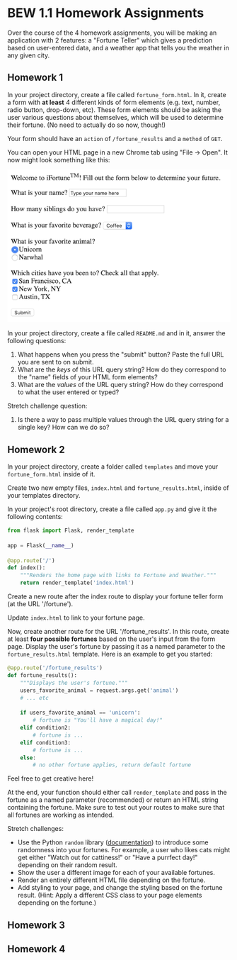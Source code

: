 # BEW 1.1 Homework Assignments

Over the course of the 4 homework assignments, you will be making an application with 2 features: a "Fortune Teller" which gives a prediction based on user-entered data, and a weather app that tells you the weather in any given city.

## Homework 1

In your project directory, create a file called `fortune_form.html`. In it, create a form with **at least** 4 different kinds of form elements (e.g. text, number, radio button, drop-down, etc). These form elements should be asking the user various questions about themselves, which will be used to determine their fortune. (No need to actually do so now, though!)

Your form should have an `action` of `/fortune_results` and a `method` of `GET`.

You can open your HTML page in a new Chrome tab using "File -> Open". It now might look something like this:

![sample form](assets/fortune_form.png)

In your project directory, create a file called `README.md` and in it, answer the following questions:

1. What happens when you press the "submit" button? Paste the full URL you are sent to on submit. 
1. What are the *keys* of this URL query string? How do they correspond to the "name" fields of your HTML form elements?
1. What are the *values* of the URL query string? How do they correspond to what the user entered or typed?

Stretch challenge question:

1. Is there a way to pass multiple values through the URL query string for a single key? How can we do so?

## Homework 2

In your project directory, create a folder called `templates` and move your `fortune_form.html` inside of it. 

Create two new empty files, `index.html` and `fortune_results.html`, inside of your templates directory.

In your project's root directory, create a file called `app.py` and give it the following contents:

```py
from flask import Flask, render_template

app = Flask(__name__)

@app.route('/')
def index():
    """Renders the home page with links to Fortune and Weather."""
    return render_template('index.html')
```

Create a new route after the index route to display your fortune teller form (at the URL '/fortune').

Update `index.html` to link to your fortune page.

Now, create another route for the URL '/fortune_results'. In this route, create at least **four possible fortunes** based on the user's input from the form page. Display the user's fortune by passing it as a named parameter to the `fortune_results.html` template. Here is an example to get you started:

```py
@app.route('/fortune_results')
def fortune_results():
    """Displays the user's fortune."""
    users_favorite_animal = request.args.get('animal')
    # ... etc

    if users_favorite_animal == 'unicorn':
        # fortune is "You'll have a magical day!"
    elif condition2:
        # fortune is ...
    elif condition3:
        # fortune is ...
    else:
        # no other fortune applies, return default fortune
```

Feel free to get creative here!

At the end, your function should either call `render_template` and pass in the fortune as a named parameter (recommended) or return an HTML string containing the fortune. Make sure to test out your routes to make sure that all fortunes are working as intended.

Stretch challenges:

- Use the Python `random` library ([documentation](https://docs.python.org/3/library/random.html)) to introduce some randomness into your fortunes. For example, a user who likes cats might get either "Watch out for cattiness!" or "Have a purrfect day!" depending on their random result.
- Show the user a different image for each of your available fortunes.
- Render an entirely different HTML file depending on the fortune.
- Add styling to your page, and change the styling based on the fortune result. (Hint: Apply a different CSS class to your page elements depending on the fortune.)

## Homework 3

## Homework 4

